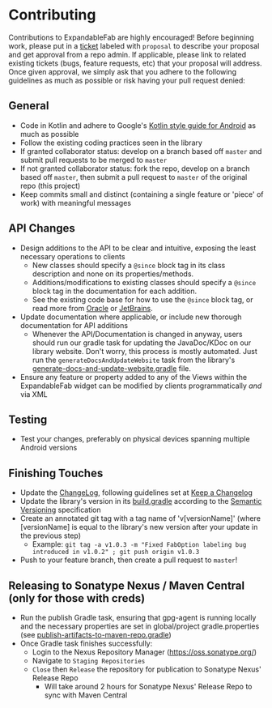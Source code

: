 # Contributing
Contributions to ExpandableFab are highly encouraged! Before beginning work, please put in a [ticket](https://github.com/nambicompany/expandable-fab/issues) labeled with `proposal` to describe your proposal and get approval from a repo admin. If applicable, please link to related existing tickets (bugs, feature requests, etc) that your proposal will address. Once given approval, we simply ask that you adhere to the following guidelines as much as possible or risk having your pull request denied:


## General
* Code in Kotlin and adhere to Google's [Kotlin style guide for Android](https://developer.android.com/kotlin/style-guide) as much as possible
* Follow the existing coding practices seen in the library
* If granted collaborator status: develop on a branch based off `master` and submit pull requests to be merged to `master`
* If not granted collaborator status: fork the repo, develop on a branch based off `master`, then submit a pull request to `master` of the original repo (this project)
* Keep commits small and distinct (containing a single feature or 'piece' of work) with meaningful messages


## API Changes
* Design additions to the API to be clear and intuitive, exposing the least necessary operations to clients
    * New classes should specify a `@since` block tag in its class description and none on its properties/methods.
    * Additions/modifications to existing classes should specify a `@since` block tag in the documentation for each addition.
    * See the existing code base for how to use the `@since` block tag, or read more from [Oracle](https://www.oracle.com/technical-resources/articles/java/javadoc-tool.html#@since) or [JetBrains](https://kotlinlang.org/docs/reference/kotlin-doc.html#since).
* Update documentation where applicable, or include new thorough documentation for API additions
    * Whenever the API/Documentation is changed in anyway, users should run our gradle task for updating the JavaDoc/KDoc on our library website. Don't worry, this process is mostly automated. Just run the `generateDocsAndUpdateWebsite` task from the library's [generate-docs-and-update-website.gradle](/library/generate-docs-and-update-website.gradle) file.
* Ensure any feature or property added to any of the Views within the ExpandableFab widget can be modified by clients programmatically *and* via XML


## Testing
* Test your changes, preferably on physical devices spanning multiple Android versions


## Finishing Touches
* Update the [ChangeLog](/CHANGELOG.md), following guidelines set at [Keep a Changelog](https://keepachangelog.com/en/1.0.0/#how)
* Update the library's version in its [build.gradle](/library/build.gradle) according to the [Semantic Versioning](https://semver.org/) specification
* Create an annotated git tag with a tag name of 'v[versionName]' (where [versionName] is equal to the library's new version after your update in the previous step)
    * Example: `git tag -a v1.0.3 -m "Fixed FabOption labeling bug introduced in v1.0.2" ; git push origin v1.0.3`
* Push to your feature branch, then create a pull request to `master`!

## Releasing to Sonatype Nexus / Maven Central (only for those with creds)
* Run the publish Gradle task, ensuring that gpg-agent is running locally and the necessary properties are set in global/project gradle.properties (see [publish-artifacts-to-maven-repo.gradle](/library/publish-artifacts-to-maven-repo.gradle))
* Once Gradle task finishes successfully: 
    * Login to the Nexus Repository Manager (https://oss.sonatype.org/)
    * Navigate to `Staging Repositories`
    * `Close` then `Release` the repository for publication to Sonatype Nexus' Release Repo
        * Will take around 2 hours for Sonatype Nexus' Release Repo to sync with Maven Central
